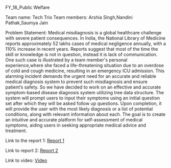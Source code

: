 FY_18_Public Welfare

Team name: Tech Trio
Team members: Arshia Singh,Nandini Pathak,Saumya Jain

Problem Statement:
Medical misdiagnosis is a global healthcare challenge with severe patient consequences. In India, the National Library of Medicine reports approximately 52 lakhs cases of medical negligence annually, with a 110% increase in recent years. Reports suggest that most of the time the skill or knowledge is not in question, instead it is lack of communication. One such case is illustrated by a team member's personal experience,where she faced a life-threatening situation due to an overdose of cold and cough medicine, resulting in an emergency ICU admission. This alarming incident demands the urgent need for an accurate and reliable medical diagnosis system to prevent such
misdiagnosis and ensure patient’s safety. So we have decided to work on an effective and accurate symptom-based disease diagnosis system utilizing tree data structure. The system will prompt users to input their symptoms using an initial question set after which they will be asked follow up questions. Upon completion, it will provide the user with the most likely diagnosis or a list of potential conditions, along with relevant information about each. The goal is to create an intuitive and accurate platform for self-assessment of medical symptoms,
aiding users in seeking appropriate medical advice and treatment.

Link to the report 1: 
[Report 1](https://drive.google.com/file/d/1AIOOhQ24EjWcg8u__LmD_VpFrTgfTA3m/view?usp=sharing)

Link to report 2: 
[Report 2](https://drive.google.com/file/d/1ytTMPMs33q-3In3rIVaPlyTPBGEVRz3E/view?usp=sharing)

Link to video:
[Video](https://drive.google.com/drive/u/0/folders/1GiRz2TK2ec12oP3bzmf9sx6O9PPfwRNE)
